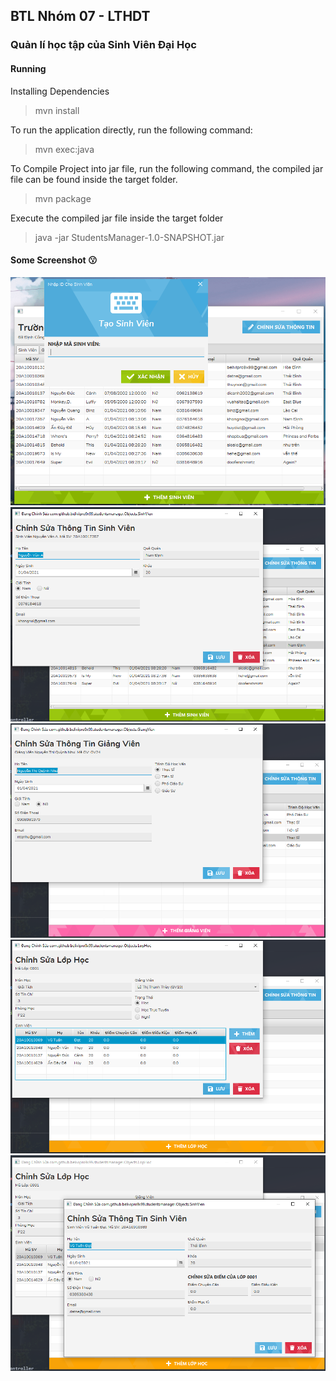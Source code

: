## BTL Nhóm 07 - LTHDT
### Quản lí học tập của Sinh Viên Đại Học

#### Running

Installing Dependencies

> mvn install

To run the application directly, run the following command:

> mvn exec:java

To Compile Project into jar file, run the following command, the compiled jar file can be found inside the target folder.

> mvn package

Execute the compiled jar file inside the target folder

> java -jar StudentsManager-1.0-SNAPSHOT.jar

#### Some Screenshot 😗

![Screenshot 1](/img/sc1.png)
![Screenshot 2](/img/sc2.png)
![Screenshot 3](/img/sc3.png)
![Screenshot 4](/img/sc4.png)
![Screenshot 5](/img/sc5.png)
